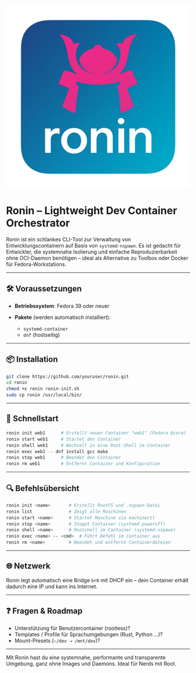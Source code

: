 
![Logo](logo.png)

# Ronin – Lightweight Dev Container Orchestrator

Ronin ist ein schlankes CLI-Tool zur Verwaltung von Entwicklungscontainern auf Basis von `systemd-nspawn`. Es ist gedacht für Entwickler, die systemnahe Isolierung und einfache Reproduzierbarkeit ohne OCI-Daemon benötigen – ideal als Alternative zu Toolbox oder Docker für Fedora-Workstations.

---

## 🛠 Voraussetzungen

* **Betriebssystem**: Fedora 39 oder neuer
* **Pakete** (werden automatisch installiert):

  * `systemd-container`
  * `dnf` (hostseitig)

---

## 📦 Installation

```bash
git clone https://github.com/youruser/ronin.git
cd ronin
chmod +x ronin ronin-init.sh
sudo cp ronin /usr/local/bin/
```

---

## 🚀 Schnellstart

```bash
ronin init web1      # Erstellt neuen Container "web1" (Fedora @core)
ronin start web1     # Startet den Container
ronin shell web1     # Wechselt in eine Root-Shell im Container
ronin exec web1 -- dnf install gcc make
ronin stop web1      # Beendet den Container
ronin rm web1        # Entfernt Container und Konfiguration
```

---

## 🔍 Befehlsübersicht

```bash
ronin init <name>       # Erstellt RootFS und .nspawn-Datei
ronin list              # Zeigt alle Maschinen
ronin start <name>      # Startet Maschine via machinectl
ronin stop <name>       # Stoppt Container (systemd poweroff)
ronin shell <name>      # Rootshell im Container (systemd-nspawn)
ronin exec <name> -- <cmd>  # Führt Befehl im Container aus
ronin rm <name>         # Beendet und entfernt Containerdateien
```

---

## 🌐 Netzwerk

Ronin legt automatisch eine Bridge `br0` mit DHCP ein – dein Container erhält dadurch eine IP und kann ins Internet.

---

## ❓ Fragen & Roadmap

* Unterstützung für Benutzercontainer (rootless)?
* Templates / Profile für Sprachumgebungen (Rust, Python ...)?
* Mount-Presets (`~/dev → /mnt/dev`)?

---

Mit Ronin hast du eine systemnahe, performante und transparente Umgebung, ganz ohne Images und Daemons. Ideal für Nerds mit Root.
